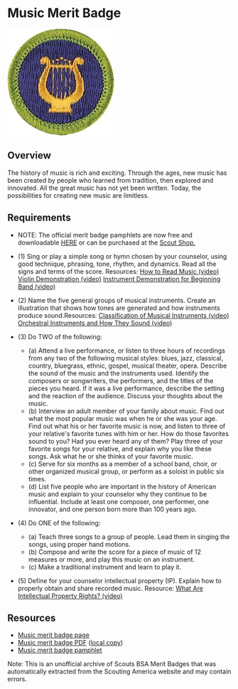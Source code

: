 

# Music Merit Badge

![Music Merit Badge](images/music-merit-badge.jpg)

## Overview



The history of music is rich and exciting. Through the ages, new music has been created by people who learned from tradition, then explored and innovated. All the great music has not yet been written. Today, the possibilities for creating new music are limitless.

## Requirements

* NOTE:  The official merit badge pamphlets are now free and downloadable  [HERE](https://filestore.scouting.org/filestore/Merit_Badge_ReqandRes/Pamphlets/Music%20Bugling.pdf) or can be purchased at the [Scout Shop.](https://www.scoutshop.org/)
* (1) Sing or play a simple song or hymn chosen by your counselor, using good technique, phrasing, tone, rhythm, and dynamics. Read all the signs and terms of the score. Resources:  [How to Read Music (video)](https://youtu.be/ZN41d7Txcq0?si=G50I4GaI0d62XHew)  [Violin Demonstration  (video)](https://youtu.be/XbppMuZF3_8?si=c9BYdNXj6_VO4WEY)  [Instrument Demonstration for Beginning Band (video)](https://youtu.be/CCTeSjpDsIs?si=NZkosauuFJR21A14)
* (2) Name the five general groups of musical instruments. Create an illustration that shows how tones are generated and how instruments produce sound.Resources:  [Classification of Musical Instruments (video)](https://youtu.be/WencyslK76o)  [Orchestral Instruments and How They Sound (video)](https://youtu.be/Sr-l2m8twX0?si=6Fj8mHWGIRqhrhwi)
* (3) Do TWO of the following:
    * (a) Attend a live performance, or listen to three hours of recordings from any two of the following musical styles: blues, jazz, classical, country, bluegrass, ethnic, gospel, musical theater, opera. Describe the sound of the music and the instruments used. Identify the composers or songwriters, the performers, and the titles of the pieces you heard. If it was a live performance, describe the setting and the reaction of the audience. Discuss your thoughts about the music.
    * (b) Interview an adult member of your family about music. Find out what the most popular music was when he or she was your age. Find out what his or her favorite music is now, and listen to three of your relative's favorite tunes with him or her. How do those favorites sound to you? Had you ever heard any of them? Play three of your favorite songs for your relative, and explain why you like these songs. Ask what he or she thinks of your favorite music.
    * (c) Serve for six months as a member of a school band, choir, or other organized musical group, or perform as a soloist in public six times.
    * (d) List five people who are important in the history of American music and explain to your counselor why they continue to be influential. Include at least one composer, one performer, one innovator, and one person born more than 100 years ago.


* (4) Do ONE of the following:
    * (a) Teach three songs to a group of people. Lead them in singing the songs, using proper hand motions.
    * (b) Compose and write the score for a piece of music of 12 measures or more, and play this music on an instrument.
    * (c) Make a traditional instrument and learn to play it.


* (5) Define for your counselor intellectual property (IP). Explain how to properly obtain and share recorded music. Resource:  [What Are Intellectual Property Rights? (video)](https://youtu.be/UqZJPuyK9VY)


## Resources

- [Music merit badge page](https://www.scouting.org/merit-badges/music/)
- [Music merit badge PDF](https://filestore.scouting.org/filestore/Merit_Badge_ReqandRes/Pamphlets/Music%20Bugling.pdf) ([local copy](files/bugling-merit-badge.pdf))
- [Music merit badge pamphlet](https://www.scoutshop.org/music-and-bugling-merit-badge-pamphlet-650736.html)

Note: This is an unofficial archive of Scouts BSA Merit Badges that was automatically extracted from the Scouting America website and may contain errors.